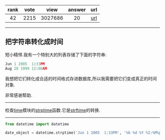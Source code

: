 
| rank | vote | view | answer | url |
|:-:|:-:|:-:|:-:|:-:|
|42|2215|3027686|20| [url](http://stackoverflow.com/questions/466345/converting-string-into-datetime) |
***

## 把字符串转化成时间

短小精悍.我有一个特别大的列表存储了下面的字符串:

```python
Jun 1 2005  1:33PM
Aug 28 1999 12:00AM
```

我想把它们转化成合适的时间格式存进数据库,所以我需要把它们变成真正的时间对象.

非常感谢帮助.

***

检查[time](http://docs.python.org/2/library/time.html)模块的[strptime](http://docs.python.org/2/library/time.html#time.strptime)函数.它是[strftime](http://docs.python.org/2/library/time.html#time.strftime)的转换.

***

```python
from datetime import datetime

date_object = datetime.strptime('Jun 1 2005  1:33PM', '%b %d %Y %I:%M%p')
```